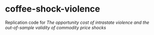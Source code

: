 # coffee-shock-violence
Replication code for *The opportunity cost of intrastate violence and the out-of-sample validity of commodity price shocks*

